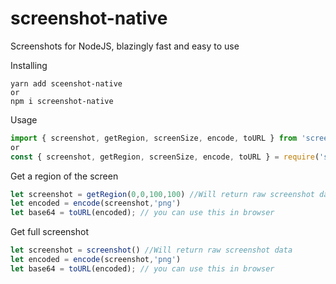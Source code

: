 # screenshot-native
Screenshots for NodeJS, blazingly fast and easy to use

Installing
```
yarn add sceenshot-native
or
npm i screenshot-native
```

Usage
```js
import { screenshot, getRegion, screenSize, encode, toURL } from 'screenshot-native'
or
const { screenshot, getRegion, screenSize, encode, toURL } = require('screenshot-native')
```
Get a region of the screen
```js
let screenshot = getRegion(0,0,100,100) //Will return raw screenshot data
let encoded = encode(screenshot,'png')
let base64 = toURL(encoded); // you can use this in browser
```

Get full screenshot
```js
let screenshot = screenshot() //Will return raw screenshot data
let encoded = encode(screenshot,'png')
let base64 = toURL(encoded); // you can use this in browser
```
